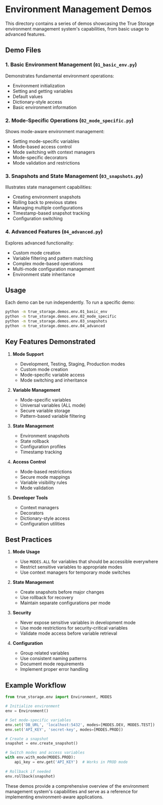 # Environment Management Demos

This directory contains a series of demos showcasing the True Storage environment management system's capabilities, from basic usage to advanced features.

## Demo Files

### 1. Basic Environment Management (`01_basic_env.py`)
Demonstrates fundamental environment operations:
- Environment initialization
- Setting and getting variables
- Default values
- Dictionary-style access
- Basic environment information

### 2. Mode-Specific Operations (`02_mode_specific.py`)
Shows mode-aware environment management:
- Setting mode-specific variables
- Mode-based access control
- Mode switching with context managers
- Mode-specific decorators
- Mode validation and restrictions

### 3. Snapshots and State Management (`03_snapshots.py`)
Illustrates state management capabilities:
- Creating environment snapshots
- Rolling back to previous states
- Managing multiple configurations
- Timestamp-based snapshot tracking
- Configuration switching

### 4. Advanced Features (`04_advanced.py`)
Explores advanced functionality:
- Custom mode creation
- Variable filtering and pattern matching
- Complex mode-based operations
- Multi-mode configuration management
- Environment state inheritance

## Usage

Each demo can be run independently. To run a specific demo:

```bash
python -m true_storage.demos.env.01_basic_env
python -m true_storage.demos.env.02_mode_specific
python -m true_storage.demos.env.03_snapshots
python -m true_storage.demos.env.04_advanced
```

## Key Features Demonstrated

1. **Mode Support**
   - Development, Testing, Staging, Production modes
   - Custom mode creation
   - Mode-specific variable access
   - Mode switching and inheritance

2. **Variable Management**
   - Mode-specific variables
   - Universal variables (ALL mode)
   - Secure variable storage
   - Pattern-based variable filtering

3. **State Management**
   - Environment snapshots
   - State rollback
   - Configuration profiles
   - Timestamp tracking

4. **Access Control**
   - Mode-based restrictions
   - Secure mode mappings
   - Variable visibility rules
   - Mode validation

5. **Developer Tools**
   - Context managers
   - Decorators
   - Dictionary-style access
   - Configuration utilities

## Best Practices

1. **Mode Usage**
   - Use `MODES.ALL` for variables that should be accessible everywhere
   - Restrict sensitive variables to appropriate modes
   - Use context managers for temporary mode switches

2. **State Management**
   - Create snapshots before major changes
   - Use rollback for recovery
   - Maintain separate configurations per mode

3. **Security**
   - Never expose sensitive variables in development mode
   - Use mode restrictions for security-critical variables
   - Validate mode access before variable retrieval

4. **Configuration**
   - Group related variables
   - Use consistent naming patterns
   - Document mode requirements
   - Implement proper error handling

## Example Workflow

```python
from true_storage.env import Environment, MODES

# Initialize environment
env = Environment()

# Set mode-specific variables
env.set('DB_URL', 'localhost:5432', modes=[MODES.DEV, MODES.TEST])
env.set('API_KEY', 'secret-key', modes=[MODES.PROD])

# Create a snapshot
snapshot = env.create_snapshot()

# Switch modes and access variables
with env.with_mode(MODES.PROD):
    api_key = env.get('API_KEY')  # Works in PROD mode
    
# Rollback if needed
env.rollback(snapshot)
```

These demos provide a comprehensive overview of the environment management system's capabilities and serve as a reference for implementing environment-aware applications.
